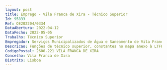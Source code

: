 ```yaml
--- 
layout: post
title: Emprego - Vila Franca de Xira - Técnico Superior
Id: 95833
Ref: OE202204/0334
DataAbertura: 2022-04-12
DataFecho: 2022-05-05
Trabalho: Técnico Superior
Empregador: Serviços Municipalizados de Água e Saneamento de Vila Franca de Xira
Descricao: Funções de técnico superior, constantes no mapa anexo à LTFP, referido no n.º 2, do artigo 88º, e nos vários domínios de atuação destes Serviços Municipalizados, nomeadamente, no âmbito das atribuições da Divisão de Projetos e Cadastro, garantir a gestão patrimonial de Infraestruturas que impõe o conhecimento do cadastro das redes públicas de abastecimento de água e saneamento  Operacionalizar as ferramentas existentes nestes SMAS, na área de Sistemas de Informação Geográfica, por forma a garantir a sua disponibilização dentro da Entidade Gestora assim como a outros utilizadores externos  Assegurar a atualização e disponibilização da informação geográfica e alfanumérica referente ao cadastro das redes dos sistemas de abastecimento de água e de drenagem de águas residuais.
CodigoPostal: 2600-221 VILA FRANCA DE XIRA
Concelho: Vila Franca de Xira
Distrito: Lisboa
--- 
```

